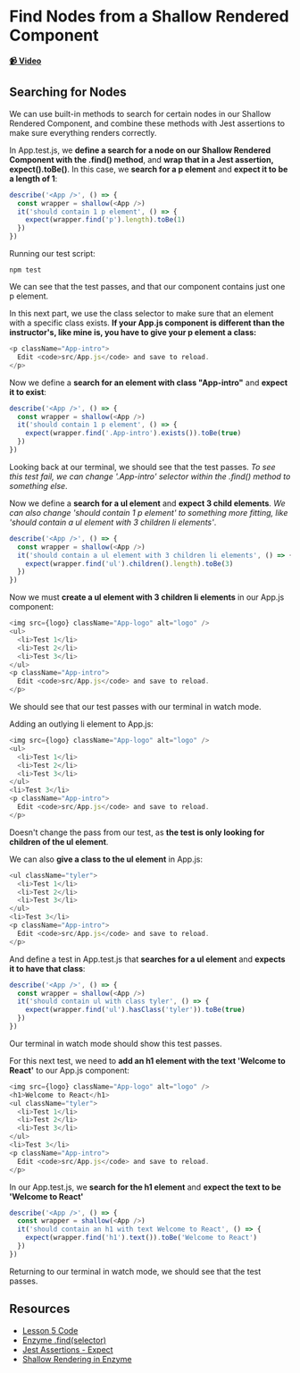 # Find Nodes from a Shallow Rendered Component

**[📹 Video](https://egghead.io/lessons/react-find-nodes-from-a-shallow-rendered-component)**

## Searching for Nodes
We can use built-in methods to search for certain nodes in our Shallow Rendered Component, and combine these methods with Jest assertions to make sure everything renders correctly.

In App.test.js, we **define a search for a node on our Shallow Rendered Component with the .find() method**, and **wrap that in a Jest assertion, expect().toBe()**. In this case, we **search for a p element** and **expect it to be a length of 1**:
```js
describe('<App />', () => {
  const wrapper = shallow(<App />)
  it('should contain 1 p element', () => {
    expect(wrapper.find('p').length).toBe(1)
  })
})
```

Running our test script:
```
npm test
```
We can see that the test passes, and that our component contains just one p element.

In this next part, we use the class selector to make sure that an element with a specific class exists. **If your App.js component is different than the instructor's, like mine is, you have to give your p element a class:**
```js
<p className="App-intro">
  Edit <code>src/App.js</code> and save to reload.
</p>
```
Now we define a **search for an element with class "App-intro"** and **expect it to exist**:
```js
describe('<App />', () => {
  const wrapper = shallow(<App />)
  it('should contain 1 p element', () => {
    expect(wrapper.find('.App-intro').exists()).toBe(true)
  })
})
```
Looking back at our terminal, we should see that the test passes. *To see this test fail, we can change '.App-intro' selector within the .find() method to something else*.

Now we define a **search for a ul element** and **expect 3 child elements**. *We can also change 'should contain 1 p element' to something more fitting, like 'should contain a ul element with 3 children li elements'*.
```js
describe('<App />', () => {
  const wrapper = shallow(<App />)
  it('should contain a ul element with 3 children li elements', () => {
    expect(wrapper.find('ul').children().length).toBe(3)
  })
})
```
Now we must **create a ul element with 3 children li elements** in our App.js component:
```js
<img src={logo} className="App-logo" alt="logo" />
<ul>
  <li>Test 1</li>
  <li>Test 2</li>
  <li>Test 3</li>
</ul>
<p className="App-intro">
  Edit <code>src/App.js</code> and save to reload.
</p>
```
We should see that our test passes with our terminal in watch mode.

Adding an outlying li element to App.js:
```js
<img src={logo} className="App-logo" alt="logo" />
<ul>
  <li>Test 1</li>
  <li>Test 2</li>
  <li>Test 3</li>
</ul>
<li>Test 3</li>
<p className="App-intro">
  Edit <code>src/App.js</code> and save to reload.
</p>
```
Doesn't change the pass from our test, as **the test is only looking for children of the ul element**.

We can also **give a class to the ul element** in App.js:
```js
<ul className="tyler">
  <li>Test 1</li>
  <li>Test 2</li>
  <li>Test 3</li>
</ul>
<li>Test 3</li>
<p className="App-intro">
  Edit <code>src/App.js</code> and save to reload.
</p>
```
And define a test in App.test.js that **searches for a ul element** and **expects it to have that class**:
```js
describe('<App />', () => {
  const wrapper = shallow(<App />)
  it('should contain ul with class tyler', () => {
    expect(wrapper.find('ul').hasClass('tyler')).toBe(true)
  })
})
```
Our terminal in watch mode should show this test passes.

For this next test, we need to **add an h1 element with the text 'Welcome to React'** to our App.js component:
```js
<img src={logo} className="App-logo" alt="logo" />
<h1>Welcome to React</h1>
<ul className="tyler">
  <li>Test 1</li>
  <li>Test 2</li>
  <li>Test 3</li>
</ul>
<li>Test 3</li>
<p className="App-intro">
  Edit <code>src/App.js</code> and save to reload.
</p>
```
In our App.test.js, we **search for the h1 element** and **expect the text to be 'Welcome to React'**
```js
describe('<App />', () => {
  const wrapper = shallow(<App />)
  it('should contain an h1 with text Welcome to React', () => {
    expect(wrapper.find('h1').text()).toBe('Welcome to React')
  })
})
```
Returning to our terminal in watch mode, we should see that the test passes.
## Resources
- [Lesson 5 Code](https://github.com/ParkerGits/react-enzyme-jest/tree/04-find-nodes-from-a-shallow-rendered-component)
- [Enzyme .find(selector)](https://enzymejs.github.io/enzyme/docs/api/ReactWrapper/find.html)
- [Jest Assertions - Expect](https://jestjs.io/docs/en/expect)
- [Shallow Rendering in Enzyme](https://enzymejs.github.io/enzyme/docs/api/shallow.html)
